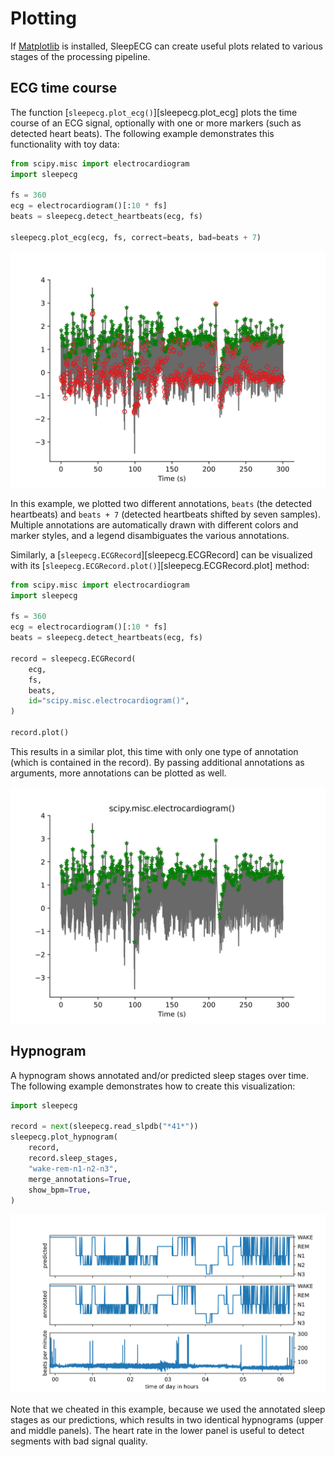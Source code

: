 # Plotting
If [Matplotlib](https://matplotlib.org/) is installed, SleepECG can create useful plots related to various stages of the processing pipeline.

## ECG time course
The function [`sleepecg.plot_ecg()`][sleepecg.plot_ecg] plots the time course of an ECG signal, optionally with one or more markers (such as detected heart beats). The following example demonstrates this functionality with toy data:

```python
from scipy.misc import electrocardiogram
import sleepecg

fs = 360
ecg = electrocardiogram()[:10 * fs]
beats = sleepecg.detect_heartbeats(ecg, fs)

sleepecg.plot_ecg(ecg, fs, correct=beats, bad=beats + 7)
```

![ECG time course with beat annotations](./img/plot_ecg.svg)

In this example, we plotted two different annotations, `beats` (the detected heartbeats) and `beats + 7` (detected heartbeats shifted by seven samples). Multiple annotations are automatically drawn with different colors and marker styles, and a legend disambiguates the various annotations.

Similarly, a [`sleepecg.ECGRecord`][sleepecg.ECGRecord] can be visualized with its [`sleepecg.ECGRecord.plot()`][sleepecg.ECGRecord.plot] method:

```python
from scipy.misc import electrocardiogram
import sleepecg

fs = 360
ecg = electrocardiogram()[:10 * fs]
beats = sleepecg.detect_heartbeats(ecg, fs)

record = sleepecg.ECGRecord(
    ecg,
    fs,
    beats,
    id="scipy.misc.electrocardiogram()",
)

record.plot()
```

This results in a similar plot, this time with only one type of annotation (which is contained in the record). By passing additional annotations as arguments, more annotations can be plotted as well.

![ECG record visualization](./img/ecgrecord_plot.svg)

## Hypnogram
A hypnogram shows annotated and/or predicted sleep stages over time. The following example demonstrates how to create this visualization:

```python
import sleepecg

record = next(sleepecg.read_slpdb("*41*"))
sleepecg.plot_hypnogram(
    record,
    record.sleep_stages,
    "wake-rem-n1-n2-n3",
    merge_annotations=True,
    show_bpm=True,
)
```

![Hypnogram](./img/hypnogram.svg)

Note that we cheated in this example, because we used the annotated sleep stages as our predictions, which results in two identical hypnograms (upper and middle panels). The heart rate in the lower panel is useful to detect segments with bad signal quality.
